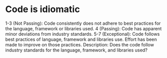 # Code is idiomatic

1-3 (Not Passing): Code consistently does not adhere to best practices for the language, framework or libraries used.
4 (Passing): Code has apparent minor deviations from industry standards.
5-7 (Exceptional): Code follows best practices of language, framework and libraries use.
Effort has been made to improve on those practices.
Description: Does the code follow industry standards for the language, framework, and libraries used?
